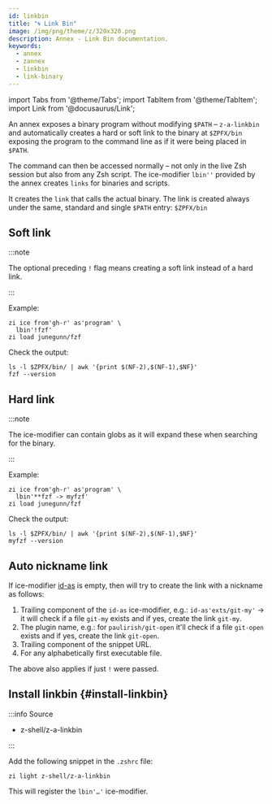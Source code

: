 ```yaml
---
id: linkbin
title: "🌀 Link Bin"
image: /img/png/theme/z/320x320.png
description: Annex - Link Bin documentation.
keywords:
  - annex
  - zannex
  - linkbin
  - link-binary
---
```


<!-- @format -->

import Tabs from '@theme/Tabs'; import TabItem from '@theme/TabItem'; import Link from '@docusaurus/Link';

An annex exposes a binary program without modifying `$PATH` – `z-a-linkbin` and automatically creates a hard or soft link to the binary at `$ZPFX/bin` exposing the program to the command line as if it were being placed in `$PATH`.

The command can then be accessed normally – not only in the live Zsh session but also from any Zsh script. The ice-modifier `lbin''` provided by the annex creates `links` for binaries and scripts.

It creates the `link` that calls the actual binary. The link is created always under the same, standard and single `$PATH` entry: `$ZPFX/bin`

## Soft link

:::note

The optional preceding `!` flag means creating a soft link instead of a hard link.

:::

Example:

```shell {2} showLineNumbers
zi ice from'gh-r' as'program' \
  lbin'!fzf'
zi load junegunn/fzf
```

Check the output:

```shell showLineNumbers
ls -l $ZPFX/bin/ | awk '{print $(NF-2),$(NF-1),$NF}'
fzf --version
```

## Hard link

:::note

The ice-modifier can contain globs as it will expand these when searching for the binary.

:::

Example:

```shell {2} showLineNumbers
zi ice from'gh-r' as'program' \
  lbin'**fzf -> myfzf'
zi load junegunn/fzf
```

Check the output:

```shell
ls -l $ZPFX/bin/ | awk '{print $(NF-2),$(NF-1),$NF}'
myfzf --version
```

## Auto nickname link

If ice-modifier [id-as](/docs/guides/syntax/standard#id-as) is empty, then will try to create the link with a nickname as follows:

1. Trailing component of the `id-as` ice-modifier, e.g.: `id-as'exts/git-my'` → it will check if a file `git-my` exists and if yes, create the link `git-my`.
2. The plugin name, e.g.: for `paulirish/git-open` it'll check if a file `git-open` exists and if yes, create the link `git-open`.
3. Trailing component of the snippet URL.
4. For any alphabetically first executable file.

The above also applies if just `!` were passed.

## Install linkbin {#install-linkbin}

:::info Source

- <Link className="github-link" href="https://github.com/z-shell/z-a-linkbin">z-shell/z-a-linkbin</Link>

:::

<Tabs>
  <TabItem value="default" label="Default" default>

Add the following snippet in the `.zshrc` file:

```shell
zi light z-shell/z-a-linkbin
```

</TabItem>
</Tabs>

This will register the `lbin'…'` ice-modifier.
